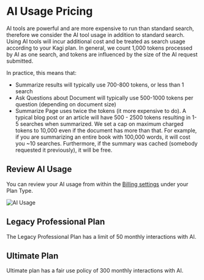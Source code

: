 # AI Usage Pricing

AI tools are powerful and are more expensive to run than standard search, therefore we consider the AI tool usage in addition to standard search. Using AI tools will incur additional cost and be treated as search usage according to your Kagi plan. In general, we count 1,000 tokens processed by AI as one search, and tokens are influenced by the size of the AI request submitted.

 In practice, this means that:

* Summarize results will typically use 700-800 tokens, or less than 1 search
* Ask Questions about Document will typically use 500-1000 tokens per question (depending on document size)
* Summarize Page uses twice the tokens (it more expensive to do). A typical blog post or an article will have 500 - 2500 tokens resulting in 1-5 searches when summarized. We set a cap on maximum charged tokens to 10,000 even if the document has more than that. For example, if you are summarizing an entire book with 100,000 words, it will cost you ~10 searches. Furthermore, if the summary was cached (somebody requested it previously), it will be free.


## Review AI Usage

You can review your AI usage from within the [Billing settings](https://kagi.com/settings?p=billing) under your Plan Type.

![AI Usage](media/ai-usage.PNG)

## Legacy Professional Plan

The Legacy Professional Plan has a limit of 50 monthly interactions with AI.

## Ultimate Plan

Ultimate plan has a fair use policy of 300 monthly interactions with AI.
